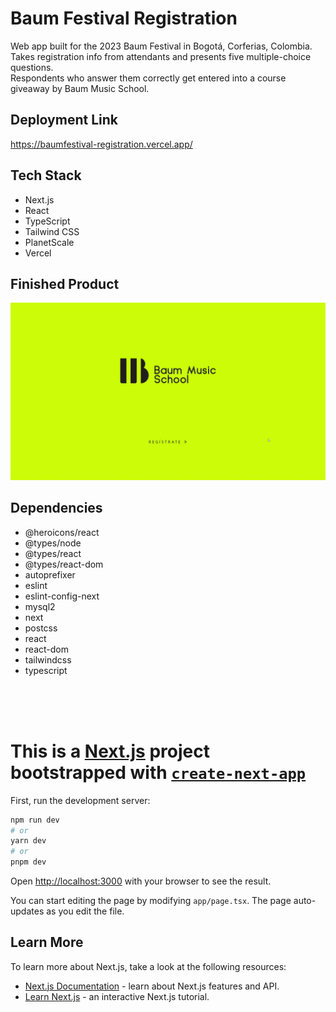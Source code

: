 # Baum Festival Registration

Web app built for the 2023 Baum Festival in Bogotá, Corferias, Colombia.  
Takes registration info from attendants and presents five multiple-choice questions.  
Respondents who answer them correctly get entered into a course giveaway by Baum Music School.

## Deployment Link

https://baumfestival-registration.vercel.app/

## Tech Stack

- Next.js
- React
- TypeScript
- Tailwind CSS
- PlanetScale
- Vercel

## Finished Product

![](https://github.com/keikaloustian/baum-registration/blob/main/docs/Baum%20Festival%20Registration.gif)

## Dependencies

- @heroicons/react
- @types/node
- @types/react
- @types/react-dom
- autoprefixer
- eslint
- eslint-config-next
- mysql2
- next
- postcss
- react
- react-dom
- tailwindcss
- typescript

<br>
<br>
<br>

# This is a [Next.js](https://nextjs.org/) project bootstrapped with [`create-next-app`](https://github.com/vercel/next.js/tree/canary/packages/create-next-app)

First, run the development server:

```bash
npm run dev
# or
yarn dev
# or
pnpm dev
```

Open [http://localhost:3000](http://localhost:3000) with your browser to see the result.

You can start editing the page by modifying `app/page.tsx`. The page auto-updates as you edit the file.

## Learn More

To learn more about Next.js, take a look at the following resources:

- [Next.js Documentation](https://nextjs.org/docs) - learn about Next.js features and API.
- [Learn Next.js](https://nextjs.org/learn) - an interactive Next.js tutorial.
